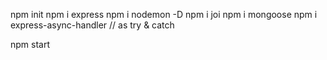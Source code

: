 npm init
npm i express
npm i nodemon -D
npm i joi
npm i mongoose
npm i express-async-handler // as try & catch



npm start